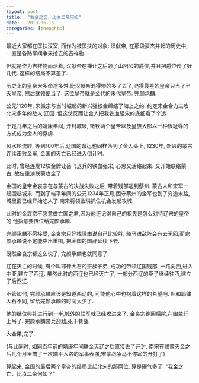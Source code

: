 ```yaml
---
layout: post
title:  "我金之亡，比汝二帝何如"
date:   2019-06-16
categories: [thoughts]
---
```


最近大家都在匡扶汉室, 而作为被匡扶的对象: 汉献帝, 在那段豪杰并起的历史中, 一直是各路军阀争来抢去的吉祥物.

但就是作为吉祥物而活着, 汉献帝在禅让之后领了山阳公的爵位,并且把爵位传了好几代. 这样的结局不算差了.

历史上的皇帝大多命途多舛,比汉献帝混得惨的多了去了,混得最差的皇帝只当了半天皇帝, 然后就领便当了. 这位皇帝就是金代的末代皇帝: 完颜承麟. 

公元1120年, 宋徽宗与当时崛起的新兴强权金缔结了海上之约, 约定宋金合力进攻北宋多年的敌人:辽国. 但这仗反而让金人把我铁血强宋的底细看了个透.

于是几年之后的靖康年间, 开封城破, 徽钦两个皇帝以及皇族大部以一种很耻辱的方式成为金人的俘虏. 

风水轮流转, 等到100年后,辽国的命运也同样落到了金人头上, 1230年, 新兴的蒙古连续击败金军, 金国的灭亡已经进入倒计时. 

此时, 曾经连发12块金牌让岳飞退兵的铁血强宋, 心思又活络起来. 又开始联络蒙古, 故伎重演联蒙攻金了. 

金国的皇帝金哀宗在与蒙古的决战失败之后, 带着残部逃到蔡州. 蒙古人和宋军一起围起城来. 而到了端平年间的公元1234年正月,困守蔡州的金军也到了穷途末路, 城里面已经开始吃人了.南宋将领孟珙抓住机会发起攻城. 

此时的金哀宗不愿意做亡国之君,因为他还记得自己的祖先是怎么对待辽宋的皇帝的.他执意要传位给完颜承麟. 

完颜承麟不愿接受, 金哀宗只好找理由说自己比较胖, 骑马进敌阵会有去无回,而完颜承麟说不定能突出重围, 把金国的国祚延续下去.

既然金哀宗都这么说了, 完颜承麟也就同意了. 

辽在灭亡的时候, 有个叫耶律大石的宗族子弟, 成功的带领辽国残部, 一路向西,进入中亚,建立了西辽. 虽然此时的西辽也已经灭亡了, 一部分西辽的臣子继续往西,建立了后西辽. 

不管如何, 完颜承麟应该是知道西辽的, 可能他心中也抱着这样的希望吧. 但和耶律大石不同, 留给完颜承麟的时间太少了. 

他的继位典礼进行到一半,城外的联军就已经攻进来了.  金哀宗跑回后院,在幽兰轩上吊了. 完颜承麟带兵迎敌,死于巷战.  

大金果,完了. 

(与此同时, 如同百年前的靖康年间联金灭辽之后直接丢了开封, 南宋在联蒙灭金之后几个月里搞了一次端平入洛的军事表演,宋蒙战争马不停蹄的开打了)

算起来, 金国的最后两个皇帝的结局比起北宋的那两位, 算是硬气多了. "我金之亡，比汝二帝何如？"